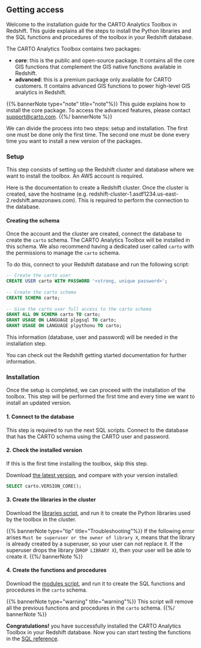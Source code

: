 ## Getting access

Welcome to the installation guide for the CARTO Analytics Toolbox in Redshift. This guide explains all the steps to install the Python libraries and the SQL functions and procedures of the toolbox in your Redshift database.

The CARTO Analytics Toolbox contains two packages:

- **core**: this is the public and open-source package. It contains all the core GIS functions that complement the GIS native functions available in Redshift.
- **advanced**: this is a premium package only available for CARTO customers. It contains advanced GIS functions to power high-level GIS analytics in Redshift.

{{% bannerNote type="note" title="note"%}}
This guide explains how to install the core package. To access the advanced features, please contact support@carto.com.
{{%/ bannerNote %}}

We can divide the process into two steps: setup and installation. The first one must be done only the first time. The second one must be done every time you want to install a new version of the packages.

### Setup

This step consists of setting up the Redshift cluster and database where we want to install the toolbox. An AWS account is required.

Here is the documentation to create a Redshift cluster. Once the cluster is created, save the hostname (e.g. redshift-cluster-1.asdf1234.us-east-2.redshift.amazonaws.com). This is required to perform the connection to the database.

#### Creating the schema

Once the account and the cluster are created, connect the database to create the `carto` schema. The CARTO Analytics Toolbox will be installed in this schema. We also recommend having a dedicated user called `carto` with the permissions to manage the `carto` schema.

To do this, connect to your Redshift database and run the following script:

```sql
-- Create the carto user
CREATE USER carto WITH PASSWORD '<strong, unique password>';
 
-- Create the carto schema
CREATE SCHEMA carto;
 
-- Give the carto user full access to the carto schema
GRANT ALL ON SCHEMA carto TO carto;
GRANT USAGE ON LANGUAGE plpgsql TO carto;
GRANT USAGE ON LANGUAGE plpythonu TO carto;
```

This information (database, user and password) will be needed in the installation step.

You can check out the Redshift getting started documentation for further information.

### Installation

Once the setup is completed, we can proceed with the installation of the toolbox. This step will be performed the first time and every time we want to install an updated version.

#### 1. Connect to the database

This step is required to run the next SQL scripts. Connect to the database that has the CARTO schema using the CARTO user and password.

#### 2. Check the installed version

If this is the first time installing the toolbox, skip this step.

Download [the latest version](https://storage.googleapis.com/carto-analytics-toolbox-core/redshift/latest/version), and compare with your version installed:

```sql
SELECT carto.VERSION_CORE();
```

#### 3. Create the libraries in the cluster

Download the [libraries script](https://storage.googleapis.com/carto-analytics-toolbox-core/redshift/latest/sql/carto-analytics-toolbox-core-redshift-libraries.sql), and run it to create the Python libraries used by the toolbox in the cluster.

{{% bannerNote type="tip" title="Troubleshooting"%}}
If the following error arises `Must be superuser or the owner of library X`, means that the library is already created by a superuser, so your user can not replace it. If the superuser drops the library (`DROP LIBRARY X`), then your user will be able to create it.
{{%/ bannerNote %}}

#### 4. Create the functions and procedures

Download the [modules script](https://storage.googleapis.com/carto-analytics-toolbox-core/redshift/latest/sql/carto-analytics-toolbox-core-redshift-modules.sql), and run it to create the SQL functions and procedures in the `carto` schema.

{{% bannerNote type="warning" title="warning"%}}
This script will remove all the previous functions and procedures in the `carto` schema.
{{%/ bannerNote %}}


**Congratulations!** you have successfully installed the CARTO Analytics Toolbox in your Redshift database. Now you can start testing the functions in the [SQL reference](../../sql-reference/).
